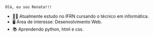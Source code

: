     Olá, eu sou Renata!!!
- 👩‍🎓 Atualmente estudo no IFRN cursando o técnico em informática.
- 🖥️ Área de interesse: Desenvolvimento Web.
- 📚 Aprendendo python, html e css. 


<!---
RenataEmy/RenataEmy is a ✨ special ✨ repository because its `README.md` (this file) appears on your GitHub profile.
You can click the Preview link to take a look at your changes.
--->
